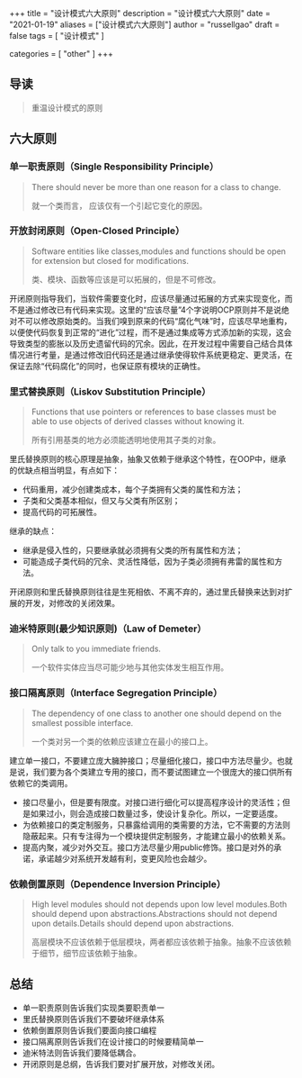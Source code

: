 +++
title = "设计模式六大原则"
description = "设计模式六大原则"
date = "2021-01-19"
aliases = ["设计模式六大原则"]
author = "russellgao"
draft = false
tags = [
    "设计模式"
]

categories = [
    "other"
]
+++

## 导读
> 重温设计模式的原则
>

## 六大原则
### 单一职责原则（Single Responsibility Principle）
> There should never be more than one reason for a class to change.
>
> 就一个类而言， 应该仅有一个引起它变化的原因。

### 开放封闭原则（Open-Closed Principle）
> Software entities like classes,modules and functions should be open for extension but closed for modifications.
>
> 类、模块、函数等应该是可以拓展的，但是不可修改。

开闭原则指导我们，当软件需要变化时，应该尽量通过拓展的方式来实现变化，而不是通过修改已有代码来实现。这里的“应该尽量”4个字说明OCP原则并不是说绝对不可以修改原始类的。当我们嗅到原来的代码“腐化气味”时，应该尽早地重构，以便使代码恢复到正常的“进化”过程，而不是通过集成等方式添加新的实现，这会导致类型的膨胀以及历史遗留代码的冗余。因此，在开发过程中需要自己结合具体情况进行考量，是通过修改旧代码还是通过继承使得软件系统更稳定、更灵活，在保证去除“代码腐化”的同时，也保证原有模块的正确性。

### 里式替换原则（Liskov Substitution Principle）
> Functions that use pointers or references to base classes must be able to use objects of derived classes without knowing it.
>
> 所有引用基类的地方必须能透明地使用其子类的对象。

里氏替换原则的核心原理是抽象，抽象又依赖于继承这个特性，在OOP中，继承的优缺点相当明显，有点如下：

- 代码重用，减少创建类成本，每个子类拥有父类的属性和方法；
- 子类和父类基本相似，但又与父类有所区别；
- 提高代码的可拓展性。

继承的缺点：

- 继承是侵入性的，只要继承就必须拥有父类的所有属性和方法；
- 可能造成子类代码的冗余、灵活性降低，因为子类必须拥有弗雷的属性和方法。

开闭原则和里氏替换原则往往是生死相依、不离不弃的，通过里氏替换来达到对扩展的开发，对修改的关闭效果。


### 迪米特原则(最少知识原则)（Law of  Demeter）
> Only talk to you immediate friends.
>
> 一个软件实体应当尽可能少地与其他实体发生相互作用。

### 接口隔离原则（Interface  Segregation Principle）
> The dependency of one class to another one should depend on the smallest possible interface.
>
> 一个类对另一个类的依赖应该建立在最小的接口上。

建立单一接口，不要建立庞大臃肿接口；尽量细化接口，接口中方法尽量少。也就是说，我们要为各个类建立专用的接口，而不要试图建立一个很庞大的接口供所有依赖它的类调用。

- 接口尽量小，但是要有限度。对接口进行细化可以提高程序设计的灵活性；但是如果过小，则会造成接口数量过多，使设计复杂化。所以，一定要适度。
- 为依赖接口的类定制服务，只暴露给调用的类需要的方法，它不需要的方法则隐蔽起来。只有专注得为一个模块提供定制服务，才能建立最小的依赖关系。
- 提高内聚，减少对外交互。接口方法尽量少用public修饰。接口是对外的承诺，承诺越少对系统开发越有利，变更风险也会越少。

### 依赖倒置原则（Dependence Inversion Principle）
> High level modules should not depends upon low level modules.Both should depend upon abstractions.Abstractions should not depend upon details.Details should depend upon abstractions.
>
> 高层模块不应该依赖于低层模块，两者都应该依赖于抽象。抽象不应该依赖于细节，细节应该依赖于抽象。


## 总结
- 单一职责原则告诉我们实现类要职责单一
- 里氏替换原则告诉我们不要破坏继承体系
- 依赖倒置原则告诉我们要面向接口编程
- 接口隔离原则告诉我们在设计接口的时候要精简单一
- 迪米特法则告诉我们要降低耦合。
- 开闭原则是总纲，告诉我们要对扩展开放，对修改关闭。
